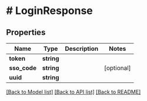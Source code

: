 # # LoginResponse

## Properties

Name | Type | Description | Notes
------------ | ------------- | ------------- | -------------
**token** | **string** |  | 
**sso_code** | **string** |  | [optional] 
**uuid** | **string** |  | 

[[Back to Model list]](../../README.md#documentation-for-models) [[Back to API list]](../../README.md#documentation-for-api-endpoints) [[Back to README]](../../README.md)


